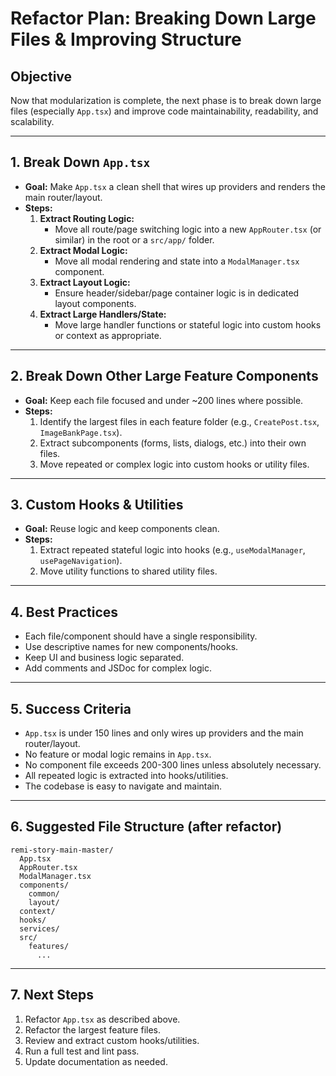 # Refactor Plan: Breaking Down Large Files & Improving Structure

## Objective
Now that modularization is complete, the next phase is to break down large files (especially `App.tsx`) and improve code maintainability, readability, and scalability.

---

## 1. Break Down `App.tsx`
- **Goal:** Make `App.tsx` a clean shell that wires up providers and renders the main router/layout.
- **Steps:**
  1. **Extract Routing Logic:**
     - Move all route/page switching logic into a new `AppRouter.tsx` (or similar) in the root or a `src/app/` folder.
  2. **Extract Modal Logic:**
     - Move all modal rendering and state into a `ModalManager.tsx` component.
  3. **Extract Layout Logic:**
     - Ensure header/sidebar/page container logic is in dedicated layout components.
  4. **Extract Large Handlers/State:**
     - Move large handler functions or stateful logic into custom hooks or context as appropriate.

---

## 2. Break Down Other Large Feature Components
- **Goal:** Keep each file focused and under ~200 lines where possible.
- **Steps:**
  1. Identify the largest files in each feature folder (e.g., `CreatePost.tsx`, `ImageBankPage.tsx`).
  2. Extract subcomponents (forms, lists, dialogs, etc.) into their own files.
  3. Move repeated or complex logic into custom hooks or utility files.

---

## 3. Custom Hooks & Utilities
- **Goal:** Reuse logic and keep components clean.
- **Steps:**
  1. Extract repeated stateful logic into hooks (e.g., `useModalManager`, `usePageNavigation`).
  2. Move utility functions to shared utility files.

---

## 4. Best Practices
- Each file/component should have a single responsibility.
- Use descriptive names for new components/hooks.
- Keep UI and business logic separated.
- Add comments and JSDoc for complex logic.

---

## 5. Success Criteria
- `App.tsx` is under 150 lines and only wires up providers and the main router/layout.
- No feature or modal logic remains in `App.tsx`.
- No component file exceeds 200-300 lines unless absolutely necessary.
- All repeated logic is extracted into hooks/utilities.
- The codebase is easy to navigate and maintain.

---

## 6. Suggested File Structure (after refactor)

```
remi-story-main-master/
  App.tsx
  AppRouter.tsx
  ModalManager.tsx
  components/
    common/
    layout/
  context/
  hooks/
  services/
  src/
    features/
      ...
```

---

## 7. Next Steps
1. Refactor `App.tsx` as described above.
2. Refactor the largest feature files.
3. Review and extract custom hooks/utilities.
4. Run a full test and lint pass.
5. Update documentation as needed. 